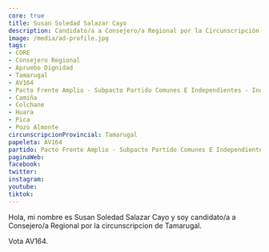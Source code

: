 ```yaml
---
core: true
title: Susan Soledad Salazar Cayo
description: Candidato/a a Consejero/a Regional por la Circunscripción de Tamarugal
image: /media/ad-profile.jpg
tags:
- CORE
- Consejero Regional
- Apruebo Dignidad
- Tamarugal
- AV164
- Pacto Frente Amplio - Subpacto Partido Comunes E Independientes - Independientes
- Camiña
- Colchane
- Huara
- Pica
- Pozo Almonte
circunscripcionProvincial: Tamarugal
papeleta: AV164
partido: Pacto Frente Amplio - Subpacto Partido Comunes E Independientes - Independientes
paginaWeb:
facebook:
twitter:
instagram:
youtube:
tiktok:
---
```

Hola, mi nombre es Susan Soledad Salazar Cayo y soy candidato/a a Consejero/a Regional por la circunscripcion de Tamarugal.

Vota AV164.